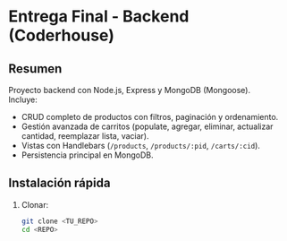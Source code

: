 # Entrega Final - Backend (Coderhouse)

## Resumen
Proyecto backend con Node.js, Express y MongoDB (Mongoose).  
Incluye:
- CRUD completo de productos con filtros, paginación y ordenamiento.
- Gestión avanzada de carritos (populate, agregar, eliminar, actualizar cantidad, reemplazar lista, vaciar).
- Vistas con Handlebars (`/products`, `/products/:pid`, `/carts/:cid`).
- Persistencia principal en MongoDB.

## Instalación rápida
1. Clonar:
   ```bash
   git clone <TU_REPO>
   cd <REPO>
